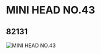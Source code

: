 # MINI HEAD NO.43
## 82131
![MINI HEAD NO.43](https://lc-www-live-s.legocdn.com/media/bricks/5/2/82131.jpg)